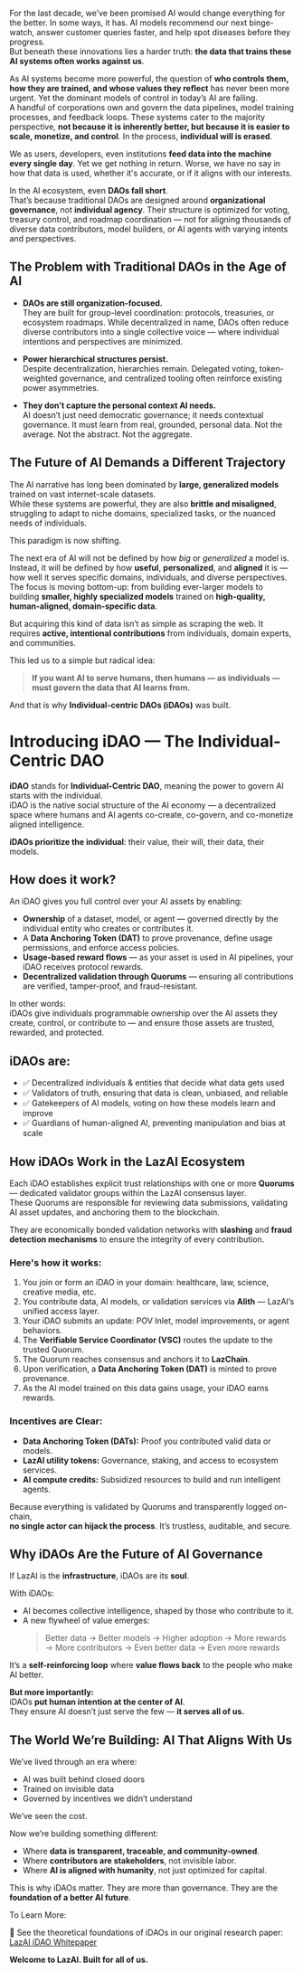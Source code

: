 For the last decade, we’ve been promised AI would change everything for the better. In some ways, it has. AI models recommend our next binge-watch, answer customer queries faster, and help spot diseases before they progress.  
But beneath these innovations lies a harder truth: **the data that trains these AI systems often works against us**.

As AI systems become more powerful, the question of **who controls them, how they are trained, and whose values they reflect** has never been more urgent. Yet the dominant models of control in today’s AI are failing.  
A handful of corporations own and govern the data pipelines, model training processes, and feedback loops. These systems cater to the majority perspective, **not because it is inherently better, but because it is easier to scale, monetize, and control**. In the process, **individual will is erased**.

We as users, developers, even institutions **feed data into the machine every single day**. Yet we get nothing in return. Worse, we have no say in how that data is used, whether it's accurate, or if it aligns with our interests.

In the AI ecosystem, even **DAOs fall short**.  
That’s because traditional DAOs are designed around **organizational governance**, not **individual agency**. Their structure is optimized for voting, treasury control, and roadmap coordination — not for aligning thousands of diverse data contributors, model builders, or AI agents with varying intents and perspectives.

## The Problem with Traditional DAOs in the Age of AI

- **DAOs are still organization-focused.**  
  They are built for group-level coordination: protocols, treasuries, or ecosystem roadmaps. While decentralized in name, DAOs often reduce diverse contributors into a single collective voice — where individual intentions and perspectives are minimized.

- **Power hierarchical structures persist.**  
  Despite decentralization, hierarchies remain. Delegated voting, token-weighted governance, and centralized tooling often reinforce existing power asymmetries.

- **They don’t capture the personal context AI needs.**  
  AI doesn’t just need democratic governance; it needs contextual governance. It must learn from real, grounded, personal data. Not the average. Not the abstract. Not the aggregate.

## The Future of AI Demands a Different Trajectory

The AI narrative has long been dominated by **large, generalized models** trained on vast internet-scale datasets.  
While these systems are powerful, they are also **brittle and misaligned**, struggling to adapt to niche domains, specialized tasks, or the nuanced needs of individuals.

This paradigm is now shifting.

The next era of AI will not be defined by how *big* or *generalized* a model is. Instead, it will be defined by how **useful**, **personalized**, and **aligned** it is — how well it serves specific domains, individuals, and diverse perspectives. The focus is moving bottom-up: from building ever-larger models to building **smaller, highly specialized models** trained on **high-quality, human-aligned, domain-specific data**.

But acquiring this kind of data isn’t as simple as scraping the web. It requires **active, intentional contributions** from individuals, domain experts, and communities.

This led us to a simple but radical idea:

> **If you want AI to serve humans, then humans — as individuals — must govern the data that AI learns from.**

And that is why **Individual-centric DAOs (iDAOs)** was built.

# Introducing iDAO — The Individual-Centric DAO

**iDAO** stands for **Individual-Centric DAO**, meaning the power to govern AI starts with the individual.  
iDAO is the native social structure of the AI economy — a decentralized space where humans and AI agents co-create, co-govern, and co-monetize aligned intelligence.

**iDAOs prioritize the individual**: their value, their will, their data, their models.

## How does it work?

An iDAO gives you full control over your AI assets by enabling:

- **Ownership** of a dataset, model, or agent — governed directly by the individual entity who creates or contributes it.
- A **Data Anchoring Token (DAT)** to prove provenance, define usage permissions, and enforce access policies.
- **Usage-based reward flows** — as your asset is used in AI pipelines, your iDAO receives protocol rewards.
- **Decentralized validation through Quorums** — ensuring all contributions are verified, tamper-proof, and fraud-resistant.

In other words:  
iDAOs give individuals programmable ownership over the AI assets they create, control, or contribute to — and ensure those assets are trusted, rewarded, and protected.

## iDAOs are:

- ✅ Decentralized individuals & entities that decide what data gets used
- ✅ Validators of truth, ensuring that data is clean, unbiased, and reliable
- ✅ Gatekeepers of AI models, voting on how these models learn and improve
- ✅ Guardians of human-aligned AI, preventing manipulation and bias at scale

## How iDAOs Work in the LazAI Ecosystem

Each iDAO establishes explicit trust relationships with one or more **Quorums** — dedicated validator groups within the LazAI consensus layer.  
These Quorums are responsible for reviewing data submissions, validating AI asset updates, and anchoring them to the blockchain.

They are economically bonded validation networks with **slashing** and **fraud detection mechanisms** to ensure the integrity of every contribution.

### Here's how it works:

1. You join or form an iDAO in your domain: healthcare, law, science, creative media, etc.
2. You contribute data, AI models, or validation services via **Alith** — LazAI’s unified access layer.
3. Your iDAO submits an update: POV Inlet, model improvements, or agent behaviors.
4. The **Verifiable Service Coordinator (VSC)** routes the update to the trusted Quorum.
5. The Quorum reaches consensus and anchors it to **LazChain**.
6. Upon verification, a **Data Anchoring Token (DAT)** is minted to prove provenance.
7. As the AI model trained on this data gains usage, your iDAO earns rewards.

### Incentives are Clear:

- **Data Anchoring Token (DATs):** Proof you contributed valid data or models.
- **LazAI utility tokens:** Governance, staking, and access to ecosystem services.
- **AI compute credits:** Subsidized resources to build and run intelligent agents.

Because everything is validated by Quorums and transparently logged on-chain,  
**no single actor can hijack the process**. It’s trustless, auditable, and secure.

## Why iDAOs Are the Future of AI Governance

If LazAI is the **infrastructure**, iDAOs are its **soul**.

With iDAOs:

- AI becomes collective intelligence, shaped by those who contribute to it.
- A new flywheel of value emerges:
  > Better data → Better models → Higher adoption → More rewards → More contributors → Even better data → Even more rewards

It’s a **self-reinforcing loop** where **value flows back** to the people who make AI better.

**But more importantly:**  
iDAOs **put human intention at the center of AI**.  
They ensure AI doesn’t just serve the few — **it serves all of us.**

## The World We’re Building: AI That Aligns With Us

We’ve lived through an era where:

- AI was built behind closed doors
- Trained on invisible data
- Governed by incentives we didn’t understand

We’ve seen the cost.

Now we’re building something different:

- Where **data is transparent, traceable, and community-owned**.
- Where **contributors are stakeholders**, not invisible labor.
- Where **AI is aligned with humanity**, not just optimized for capital.

This is why iDAOs matter. They are more than governance. They are the **foundation of a better AI future**.

To Learn More:

📄 See the theoretical foundations of iDAOs in our original research paper: [LazAI iDAO Whitepaper](https://drive.google.com/file/d/13VlfmhuZlZwQrK95aBTqsfXQVqCr59TP/view)


**Welcome to LazAI. Built for all of us.**
